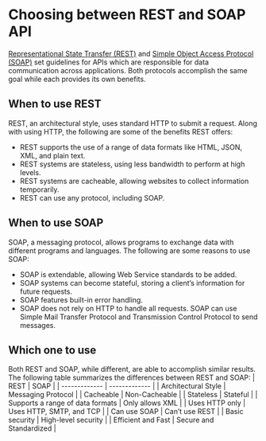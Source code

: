 # Choosing between REST and SOAP API
[Representational State Transfer (REST)](https://en.wikipedia.org/wiki/Representational_state_transfer) 
and [Simple Object Access Protocol (SOAP)](https://en.wikipedia.org/wiki/SOAP) set 
guidelines for APIs which are responsible for data communication across applications. 
Both protocols accomplish the same goal while each provides its own benefits.

## When to use REST
REST, an architectural style, uses standard HTTP to submit a request. Along with using HTTP, the following are some of the benefits REST offers:
- REST supports the use of a range of data formats like HTML, JSON, XML, and plain text.
- REST systems are stateless, using less bandwidth to perform at high levels.
- REST systems are cacheable, allowing websites to collect information temporarily.
- REST can use any protocol, including SOAP.

## When to use SOAP
SOAP, a messaging protocol, allows programs to exchange data with different programs and languages. The following are some reasons to use SOAP:
- SOAP is extendable, allowing Web Service standards to be added.
- SOAP systems can become stateful, storing a client’s information for future requests.
- SOAP features built-in error handling.
- SOAP does not rely on HTTP to handle all requests. SOAP can use Simple Mail Transfer Protocol and Transmission Control Protocol to send messages.

## Which one to use
Both REST and SOAP, while different, are able to accomplish similar results. The following table summarizes the differences between REST and SOAP:
| REST | SOAP |
| ------------- | ------------- |
| Architectural Style | Messaging Protocol |
| Cacheable | Non-Cacheable |
| Stateless | Stateful |
| Supports a range of data formats | Only allows XML |
| Uses HTTP only | Uses HTTP, SMTP, and TCP |
| Can use SOAP | Can’t use REST |
| Basic security | High-level security |
| Efficient and Fast | Secure and Standardized |

